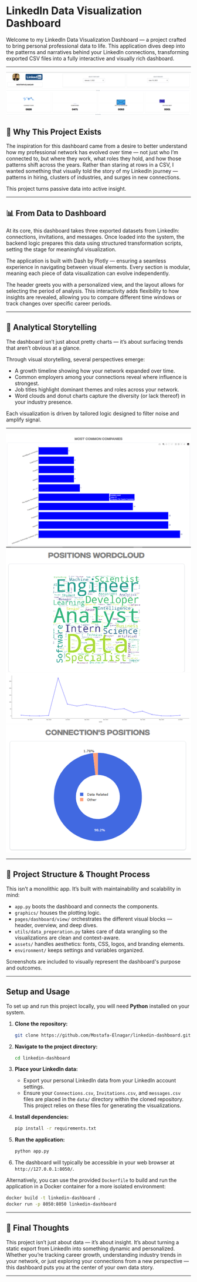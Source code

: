 # LinkedIn Data Visualization Dashboard

Welcome to my LinkedIn Data Visualization Dashboard — a project crafted to bring personal professional data to life. This application dives deep into the patterns and narratives behind your LinkedIn connections, transforming exported CSV files into a fully interactive and visually rich dashboard.

---

![Header View](./screenshots/header.png)
![KPI Overview](./screenshots/kpi_overview.png)

## 🚀 Why This Project Exists

The inspiration for this dashboard came from a desire to better understand how my professional network has evolved over time — not just who I’m connected to, but where they work, what roles they hold, and how those patterns shift across the years. Rather than staring at rows in a CSV, I wanted something that visually told the story of my LinkedIn journey — patterns in hiring, clusters of industries, and surges in new connections.

This project turns passive data into active insight.

---

## 📊 From Data to Dashboard

At its core, this dashboard takes three exported datasets from LinkedIn: connections, invitations, and messages. Once loaded into the system, the backend logic prepares this data using structured transformation scripts, setting the stage for meaningful visualization.

The application is built with Dash by Plotly — ensuring a seamless experience in navigating between visual elements. Every section is modular, meaning each piece of data visualization can evolve independently.

The header greets you with a personalized view, and the layout allows for selecting the period of analysis. This interactivity adds flexibility to how insights are revealed, allowing you to compare different time windows or track changes over specific career periods.

---

## 🧠 Analytical Storytelling

The dashboard isn’t just about pretty charts — it’s about surfacing trends that aren’t obvious at a glance. 

Through visual storytelling, several perspectives emerge:
- A growth timeline showing how your network expanded over time.
- Common employers among your connections reveal where influence is strongest.
- Job titles highlight dominant themes and roles across your network.
- Word clouds and donut charts capture the diversity (or lack thereof) in your industry presence.

Each visualization is driven by tailored logic designed to filter noise and amplify signal.

---

![Companies Bar Chart](./screenshots/companies%20bar%20chart.png)
![Positions Wordcloud](./screenshots/positions-wordcloud.png)
![Timeline View](./screenshots/timeline.png)
![Most Common Positions](./screenshots/most-common-positions.png)

---

## 🧱 Project Structure & Thought Process

This isn’t a monolithic app. It’s built with maintainability and scalability in mind:

- `app.py` boots the dashboard and connects the components.
- `graphics/` houses the plotting logic.
- `pages/dashboard/view/` orchestrates the different visual blocks — header, overview, and deep dives.
- `utils/data_preperation.py` takes care of data wrangling so the visualizations are clean and context-aware.
- `assets/` handles aesthetics: fonts, CSS, logos, and branding elements.
- `environment/` keeps settings and variables organized.

Screenshots are included to visually represent the dashboard's purpose and outcomes.


---


## Setup and Usage

To set up and run this project locally, you will need **Python** installed on your system.

1.  **Clone the repository:**
    ```bash
    git clone https://github.com/Mostafa-Elnagar/linkedin-dashboard.git
    ```

2.  **Navigate to the project directory:**
    ```bash
    cd linkedin-dashboard
    ```

3.  **Place your LinkedIn data:**
    * Export your personal LinkedIn data from your LinkedIn account settings.
    * Ensure your `Connections.csv`, `Invitations.csv`, and `messages.csv` files are placed in the `data/` directory within the cloned repository. This project relies on these files for generating the visualizations.

4.  **Install dependencies:**
    ```bash
    pip install -r requirements.txt
    ```

5.  **Run the application:**
    ```bash
    python app.py
    ```

6.  The dashboard will typically be accessible in your web browser at `http://127.0.0.1:8050/`.

Alternatively, you can use the provided `Dockerfile` to build and run the application in a Docker container for a more isolated environment:

```bash
docker build -t linkedin-dashboard .
docker run -p 8050:8050 linkedin-dashboard
```
---

## 🧭 Final Thoughts

This project isn’t just about data — it’s about insight. It’s about turning a static export from LinkedIn into something dynamic and personalized. Whether you’re tracking career growth, understanding industry trends in your network, or just exploring your connections from a new perspective — this dashboard puts you at the center of your own data story.

---


